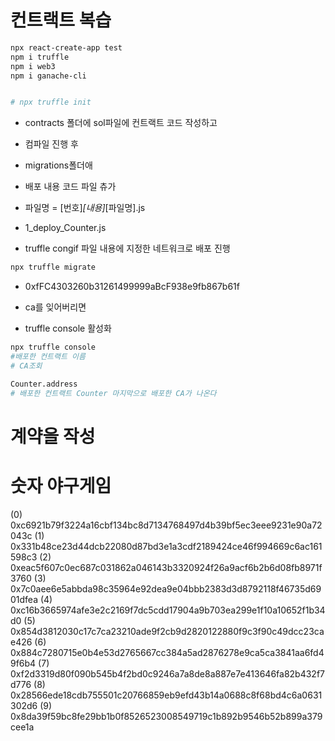 # 컨트랙트 복습

```sh
npx react-create-app test
npm i truffle
npm i web3
npm i ganache-cli


# npx truffle init
```

- contracts 폴더에 sol파일에 컨트랙트 코드 작성하고

- 컴파일 진행 후

- migrations폴더애
- 배포 내용 코드 파일 츄가
- 파일명 = [번호]_[내용]_[파일명].js
- 1_deploy_Counter.js

- truffle congif 파일 내용에 지정한 네트워크로 배포 진행
```sh
npx truffle migrate
```

- 0xfFC4303260b31261499999aBcF938e9fb867b61f

- ca를 잊어버리면
- truffle console 활성화

```sh
npx truffle console
#배포한 컨트랙트 이름
# CA조회

Counter.address
# 배포한 컨트랙트 Counter 마지막으로 배포한 CA가 나온다
```


# 계약을 작성

# 숫자 야구게임

(0) 0xc6921b79f3224a16cbf134bc8d7134768497d4b39bf5ec3eee9231e90a72043c
(1) 0x331b48ce23d44dcb22080d87bd3e1a3cdf2189424ce46f994669c6ac161598c3
(2) 0xeac5f607c0ec687c031862a046143b3320924f26a9acf6b2b6d08fb8971f3760
(3) 0x7c0aee6e5abbda98c35964e92dea9e04bbb2383d3d8792118f46735d6901dfea
(4) 0xc16b3665974afe3e2c2169f7dc5cdd17904a9b703ea299e1f10a10652f1b34d0
(5) 0x854d3812030c17c7ca23210ade9f2cb9d2820122880f9c3f90c49dcc23cae426
(6) 0x884c7280715e0b4e53d2765667cc384a5ad2876278e9ca5ca3841aa6fd49f6b4
(7) 0xf2d3319d80f090b545b4f2bd0c9246a7a8de8a887e7e413646fa82b432f7d776
(8) 0x28566ede18cdb755501c20766859eb9efd43b14a0688c8f68bd4c6a0631302d6
(9) 0x8da39f59bc8fe29bb1b0f8526523008549719c1b892b9546b52b899a379cee1a